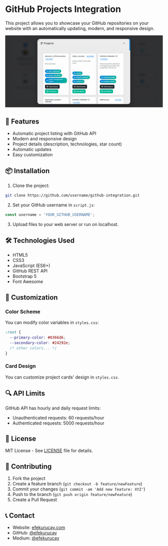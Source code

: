 # GitHub Projects Integration

This project allows you to showcase your GitHub repositories on your website with an automatically updating, modern, and responsive design.

![Project Preview](assets/preview.png)

## 🚀 Features

- Automatic project listing with GitHub API
- Modern and responsive design
- Project details (description, technologies, star count)
- Automatic updates
- Easy customization

## 📦 Installation

1. Clone the project:
```bash
git clone https://github.com/username/github-integration.git
```

2. Set your GitHub username in `script.js`:
```javascript
const username = 'YOUR_GITHUB_USERNAME';
```

3. Upload files to your web server or run on localhost.

## 🛠️ Technologies Used

- HTML5
- CSS3
- JavaScript (ES6+)
- GitHub REST API
- Bootstrap 5
- Font Awesome

## 📝 Customization

### Color Scheme
You can modify color variables in `styles.css`:

```css
:root {
  --primary-color: #0366d6;
  --secondary-color: #24292e;
  /* other colors... */
}
```

### Card Design
You can customize project cards' design in `styles.css`.

## 🔍 API Limits

GitHub API has hourly and daily request limits:
- Unauthenticated requests: 60 requests/hour
- Authenticated requests: 5000 requests/hour

## 📄 License

MIT License - See [LICENSE](LICENSE) file for details.

## 🤝 Contributing

1. Fork the project
2. Create a feature branch (`git checkout -b feature/newFeature`)
3. Commit your changes (`git commit -am 'Add new feature: XYZ'`)
4. Push to the branch (`git push origin feature/newFeature`)
5. Create a Pull Request

## 📞 Contact

- Website: [efekurucay.com](https://efekurucay.com)
- GitHub: [@efekurucay](https://github.com/efekurucay)
- Medium: [@efekurucay](https://medium.com/@efekurucay) 